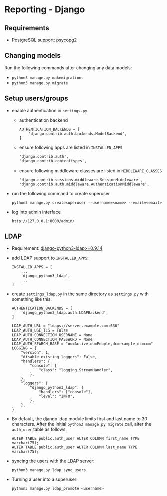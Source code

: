 Reporting - Django
==================

Requirements
------------

* PostgreSQL support: [psycopg2](http://stackoverflow.com/questions/5394331/how-to-setup-postgresql-database-in-django/5421511#5421511)


Changing models
---------------

Run the following commands after changing any data models:

* `python3 manage.py makemigrations`
* `python3 manage.py migrate`


Setup users/groups
------------------

* enable authentication in `settings.py`

  * authentication backend

    ```
	AUTHENTICATION_BACKENDS = [
		'django.contrib.auth.backends.ModelBackend',
	]
    ```
  * ensure following apps are listed in `INSTALLED_APPS`

    ```
    'django.contrib.auth',
    'django.contrib.contenttypes',
    ```

  * ensure following middleware classes are listed in `MIDDLEWARE_CLASSES`

    ```
    'django.contrib.sessions.middleware.SessionMiddleware',
    'django.contrib.auth.middleware.AuthenticationMiddleware',
    ```

* run the following command to create superuser

  ```
  python3 manage.py createsuperuser --username=<name> --email=<email>
  ```

* log into admin interface
  ```
  http://127.0.0.1:8000/admin/
  ```

LDAP
----

* Requirement: [django-python3-ldap>=0.9.14](https://github.com/etianen/django-python3-ldap)

* add LDAP support to `INSTALLED_APPS`:

  ```
  INSTALLED_APPS = [
      ...
      'django_python3_ldap',
      ...
  ]
  ```

* create `settings_ldap.py` in the same directory as `settings.py` with something like this:

  ```
  AUTHENTICATION_BACKENDS = [
      'django_python3_ldap.auth.LDAPBackend',
  ]

  LDAP_AUTH_URL = "ldaps://server.example.com:636"
  LDAP_AUTH_USE_TLS = False
  LDAP_AUTH_CONNECTION_USERNAME = None
  LDAP_AUTH_CONNECTION_PASSWORD = None
  LDAP_AUTH_SEARCH_BASE = "ou=Active,ou=People,dc=example,dc=com"
  LOGGING = {
      "version": 1,
      "disable_existing_loggers": False,
      "handlers": {
          "console": {
              "class": "logging.StreamHandler",
          },
      },
      "loggers": {
          "django_python3_ldap": {
              "handlers": ["console"],
              "level": "INFO",
          },
      },
  }
  ```

* By default, the django ldap module limits first and last name to 30 characters.
  After the initial `python3 manage.py migrate` call, alter the `auth_user` table
  as follows:

  ```
  ALTER TABLE public.auth_user ALTER COLUMN first_name TYPE varchar(75);
  ALTER TABLE public.auth_user ALTER COLUMN last_name TYPE varchar(75);
  ```

* syncing the users with the LDAP server:

  ```
  python3 manage.py ldap_sync_users
  ```

* Turning a user into a superuser:

  ```
  python3 manage.py ldap_promote <username>
  ```

